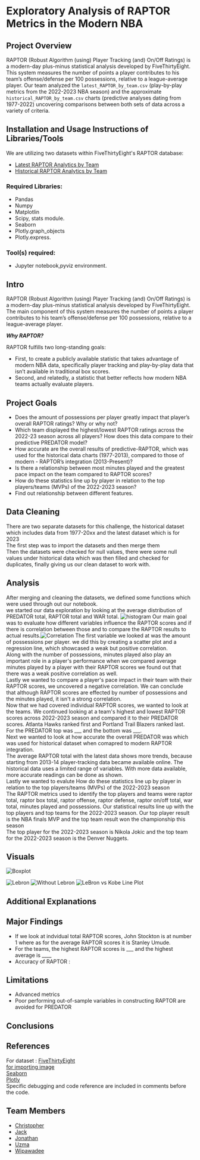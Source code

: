 # Exploratory Analysis of RAPTOR Metrics in the Modern NBA

## Project Overview
RAPTOR (Robust Algorithm (using) Player Tracking (and) On/Off Ratings) is a modern-day plus-minus statistical analysis developed by FiveThirtyEight. This system measures the number of points a player contributes to his team’s offense/defense per 100 possessions, relative to a league-average player. Our team analyzed the `latest_RAPTOR_by_team.csv` (play-by-play metrics from the 2022-2023 NBA season) and the approximate `historical_RAPTOR_by_team.csv` charts (predictive analyses dating from 1977-2022) uncovering comparisons between both sets of data across a variety of criteria. 

## Installation and Usage Instructions of Libraries/Tools
We are utilizing two datasets within FiveThirtyEight's RAPTOR database:

- [Latest RAPTOR Analytics by Team](https://projects.fivethirtyeight.com/nba-model/2023/latest_RAPTOR_by_team.csv) 
- [Historical RAPTOR Analytics by Team](https://github.com/fivethirtyeight/data/blob/master/nba-raptor/historical_RAPTOR_by_team.csv) 

### Required Libraries:
- Pandas
- Numpy
- Matplotlin
- Scipy, stats module.
- Seaborn
- Plotly.graph_objects
- Plotly.express.
### Tool(s) required:
- Jupyter notebook,pyviz environment.
## Intro
RAPTOR (Robust Algorithm (using) Player Tracking (and) On/Off Ratings) is a modern-day plus-minus statistical analysis developed by FiveThirtyEight. The main component of this  system measures the number of points a player contributes to his team’s offense/defense per 100 possessions, relative to a league-average player.  

***Why RAPTOR?***    

RAPTOR fulfills two long-standing goals:
- First, to create a publicly available statistic that takes advantage of modern NBA data, specifically player tracking and play-by-play data that isn’t available in traditional box scores.
- Second, and relatedly,  a statistic that better reflects how modern NBA teams actually evaluate players.

## Project Goals
- Does the amount of possessions per player greatly impact that player’s overall RAPTOR ratings? Why or why not?
- Which team displayed the highest/lowest RAPTOR ratings across the 2022-23 season across all players? How does this data compare to their predictive PREDATOR model?
- How accurate are the overall results of predictive-RAPTOR, which was used for the historical data charts (1977-2013), compared to those of modern - RAPTOR’s integration (2013-Present)? 
- Is there a relationship between most minutes played and the greatest pace impact on the team compared to RAPTOR scores?
- How do these statistics line up by player in relation to the top players/teams (MVPs) of the 2022-2023 season?
- Find out relationship between different features.

## Data Cleaning
There are two separate datasets for this challenge, the historical dataset which includes data from 1977-20xx and the latest dataset which is for 2023  
The first step was to import the datasets and then merge them  
Then the datasets were checked for null values, there were some null values under historical data which was then filled and checked for duplicates, finally giving us our clean dataset to work with.
## Analysis
After merging and cleaning the datasets, we defined some functions which were used through out our notebook.   
we started our data exploration by looking at the average distribution of PREDATOR total, RAPTOR total and WAR total. ![histogram](/Visuals/histogram.png) 
Our main goal was to evaluate how different variables influence the RAPTOR scores and if there is correlation between those and to compare the RAPTOR results to actual results.![Correlation](/Visuals/Correlation.png)
The first variable we looked at was the amount of possessions per player. we did this by creating a scatter plot and a regression line, which showcased a weak but positive correlation.  
Along with the number of possessions, minutes played also play an important role in a player's performance when we compared average minutes played by a player with their RAPTOR scores we found out that there was a weak positive correlation as well.  
Lastly we wanted to compare a player's pace impact in their team with their RAPTOR scores, we uncovered a negative correlation. We can conclude that although RAPTOR scores are effected by number of possessions and the minutes played, it isn't a strong correlation.  
Now that we had covered individual RAPTOR scores, we wanted to look at the teams. We continued looking at a team's highest and lowest RAPTOR scores across 2022-2023 season and compared it to their PREDATOR scores. Atlanta Hawks ranked first and Portland Trail Blazers ranked last. For the PREDATOR top was ___ and the bottom was ___.  
Next we wanted to look at how accurate the overall PREDATOR was which was used for historical dataset when comapred to modern RAPTOR integration.  
The average RAPTOR total with the latest data shows more trends, because starting from 2013-14 player-tracking data became available online. The historical data uses a limited range of variables. With more data available, more accurate readings can be done as shown.  
Lastly we wanted to evalute How do these statistics line up by player in relation to the top players/teams (MVPs) of the 2022-2023 season  
The RAPTOR metrics used to identify the top players and teams were raptor total, raptor box total, raptor offense, raptor defense, raptor on/off total, war total, minutes played and possessions. Our statistical results line up with the top players and top teams for the 2022-2023 season. Our top player result is the NBA finals MVP and the top team result won the championship this season  
The top player for the 2022-2023 season is Nikola Jokic and the top team for the 2022-2023 season is the Denver Nuggets.

## Visuals

![Boxplot](/Visuals/Boxplot.png)

![Lebron](/Visuals/Lebron.png)
![Without Lebron](/Visuals/Lebronless.png)
![LeBron vs Kobe Line Plot](/Visuals/LeBronvsKObepng.png)


## Additional Explanations

## Major Findings
- If we look at indvidual total RAPTOR scores, John Stockton is at number 1 where as for the average RAPTOR scores it is Stanley Umude.
- For the teams, the highest RAPTOR scores is ___ and the highest average is ____
- Accuracy of RAPTOR : 
## Limitations
- Advanced metrics
- Poor performing out-of-sample variables in constructing RAPTOR are avoided for PREDATOR
## Conclusions

## References 
For dataset : [FiveThirtyEight](https://fivethirtyeight.com/features/how-our-raptor-metric-works/)  
[for importing image](https://mljar.com/blog/jupyter-notebook-insert-image/)  
[Seaborn](https://seaborn.pydata.org/)  
[Plotly](https://plotly.com/python/)  
Specific debugging and code reference are included in comments before the code.
## Team Members
- [Christopher](https://github.com/cbake105)
- [Jack](https://github.com/jackhayes21)
- [Jonathan](https://github.com/jccrock311)
- [Uzma](https://github.com/UzmaSayyeda)
- [Wipawadee](https://github.com/wnaiyakhu)